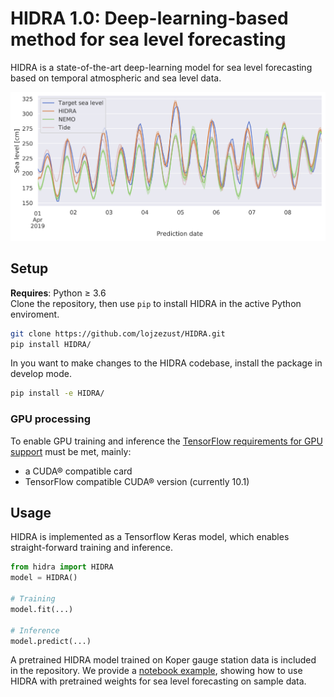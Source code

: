 # HIDRA 1.0: Deep-learning-based method for sea level forecasting

HIDRA is a state-of-the-art deep-learning model for sea level forecasting based on temporal atmospheric and sea level data.

![Example sea level predictions (compared with NEMO).](images/example.png)

## Setup

**Requires**: Python ≥ 3.6  
Clone the repository, then use `pip` to install HIDRA in the active Python enviroment.
```bash
git clone https://github.com/lojzezust/HIDRA.git
pip install HIDRA/
```

In you want to make changes to the HIDRA codebase, install the package in develop mode.
```bash
pip install -e HIDRA/
```

### GPU processing
To enable GPU training and inference the [TensorFlow requirements for GPU support](https://www.tensorflow.org/install/gpu#software_requirements) must be met, mainly:
- a CUDA® compatible card
- TensorFlow compatible CUDA® version (currently 10.1)
  
## Usage

HIDRA is implemented as a Tensorflow Keras model, which enables straight-forward training and inference.
```python
from hidra import HIDRA
model = HIDRA()

# Training
model.fit(...)

# Inference
model.predict(...)
```

A pretrained HIDRA model trained on Koper gauge station data is included in the repository. We provide a [notebook example](examples/prediction.ipynb), showing how to use HIDRA with pretrained weights for sea level forecasting on sample data.
